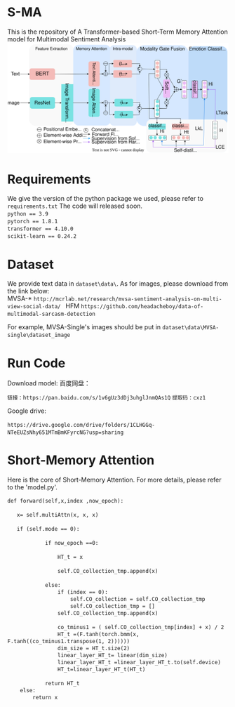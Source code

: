 # S-MA
This is the repository of A Transformer-based Short-Term Memory Attention model for Multimodal Sentiment Analysis
![image](https://github.com/Doyken/S-MA/blob/main/S-MA.svg)
# Requirements
We give the version of the python package we used, please refer to `requirements.txt`
The code will released soon.  
  `python == 3.9`  
  `pytorch == 1.8.1`  
  `transformer == 4.10.0`  
  `scikit-learn == 0.24.2`
# Dataset
We provide text data in `dataset\data\`. As for images, please download from the link below:  
MVSA-* `http://mcrlab.net/research/mvsa-sentiment-analysis-on-multi-view-social-data/ ` 
HFM `https://github.com/headacheboy/data-of-multimodal-sarcasm-detection`

For example, MVSA-Single's images should be put in `dataset\data\MVSA-single\dataset_image`
# Run Code
Download model:
百度网盘：


`链接：https://pan.baidu.com/s/1v6gUz3dDj3uhglJnmQAs1Q` 
`提取码：cxz1`


Google drive:


`https://drive.google.com/drive/folders/1CLHGGq-NTeEUZsNhy651MTmBmKFyrcNG?usp=sharing`
# Short-Memory Attention 
Here is the core of Short-Memory Attention. For more details, please refer to the 'model.py'.

    def forward(self,x,index ,now_epoch): 

       x= self.multiAttn(x, x, x) 
       
       if (self.mode == 0):  
       
                if now_epoch ==0:  
                
                    HT_t = x  
                   
                    self.CO_collection_tmp.append(x)  
                   
                else:  
                    if (index == 0):  
                        self.CO_collection = self.CO_collection_tmp  
                        self.CO_collection_tmp = []  
                    self.CO_collection_tmp.append(x)  

                    co_tminus1 = ( self.CO_collection_tmp[index] + x) / 2  
                    HT_t =(F.tanh(torch.bmm(x, F.tanh((co_tminus1.transpose(1, 2))))))  
                    dim_size = HT_t.size(2)  
                    linear_layer_HT_t= linear(dim_size)  
                    linear_layer_HT_t =linear_layer_HT_t.to(self.device)  
                    HT_t=linear_layer_HT_t(HT_t)  

                return HT_t  
        else:  
            return x  
